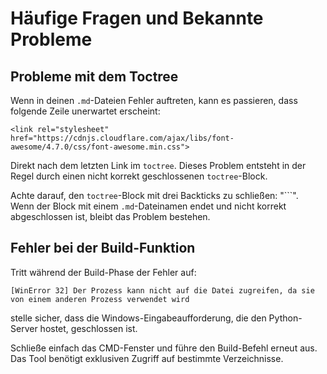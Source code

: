 # Häufige Fragen und Bekannte Probleme

## Probleme mit dem Toctree

Wenn in deinen `.md`-Dateien Fehler auftreten, kann es passieren, dass folgende Zeile unerwartet erscheint:

`<link rel="stylesheet" href="https://cdnjs.cloudflare.com/ajax/libs/font-awesome/4.7.0/css/font-awesome.min.css">`

Direkt nach dem letzten Link im `toctree`. Dieses Problem entsteht in der Regel durch einen nicht korrekt geschlossenen `toctree`-Block.

Achte darauf, den `toctree`-Block mit drei Backticks zu schließen:  "```".  
Wenn der Block mit einem `.md`-Dateinamen endet und nicht korrekt abgeschlossen ist, bleibt das Problem bestehen.

## Fehler bei der Build-Funktion

Tritt während der Build-Phase der Fehler auf:

`[WinError 32] Der Prozess kann nicht auf die Datei zugreifen, da sie von einem anderen Prozess verwendet wird`

stelle sicher, dass die Windows-Eingabeaufforderung, die den Python-Server hostet, geschlossen ist.

Schließe einfach das CMD-Fenster und führe den Build-Befehl erneut aus.  
Das Tool benötigt exklusiven Zugriff auf bestimmte Verzeichnisse.
